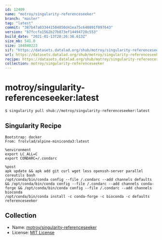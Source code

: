 ```yaml
---
id: 12409
name: "motroy/singularity-referenceseeker"
branch: "master"
tag: "latest"
commit: "387b47a033441504050d41ea75c640891f097643"
version: "b7fccfa1562b27b873ef14494728c553"
build_date: "2021-01-13T20:26:36.613Z"
size_mb: 541.0
size: 184840223
sif: "https://datasets.datalad.org/shub/motroy/singularity-referenceseeker/latest/2021-01-13-387b47a0-b7fccfa1/b7fccfa1562b27b873ef14494728c553.sif"
url: https://datasets.datalad.org/shub/motroy/singularity-referenceseeker/latest/2021-01-13-387b47a0-b7fccfa1/
recipe: https://datasets.datalad.org/shub/motroy/singularity-referenceseeker/latest/2021-01-13-387b47a0-b7fccfa1/Singularity
collection: motroy/singularity-referenceseeker
---
```


# motroy/singularity-referenceseeker:latest

```bash
$ singularity pull shub://motroy/singularity-referenceseeker:latest
```

## Singularity Recipe

```singularity
Bootstrap: docker
From: frolvlad/alpine-miniconda3:latest

%environment
export LC_ALL=C
export CONDARC=/.condarc

%post
apk update && apk add git curl wget less openssh-server parallel coreutils bash
/opt/conda/bin/conda config --file /.condarc --add channels defaults && /opt/conda/bin/conda config --file /.condarc --add channels conda-forge && /opt/conda/bin/conda config --file /.condarc --add channels bioconda
/opt/conda/bin/conda install -c conda-forge -c bioconda -c defaults referenceseeker
```

## Collection

 - Name: [motroy/singularity-referenceseeker](https://github.com/motroy/singularity-referenceseeker)
 - License: [MIT License](https://api.github.com/licenses/mit)

